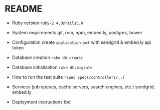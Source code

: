 # README

* Ruby version
`ruby-2.4.0@rails5.0`

* System requirements
git, rvm, npm, embed.ly, postgres, bower

* Configuration
create `application.yml` with sendgrid & embed.ly api token

* Database creation
`rake db:create`

* Database initialization
`rake db:migrate`

* How to run the test suite
`rspec spec(/controllers/..)`

* Services (job queues, cache servers, search engines, etc.)
sendgrid, embed.ly

* Deployment instructions
tbd
